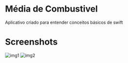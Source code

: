 # Média de Combustivel

Aplicativo criado para entender conceitos básicos de swift


# Screenshots

 ![img1](https://github.com/matheusamendola/Media-de-Combustivel/blob/master/Screenshots/01.png) ![img2](https://github.com/matheusamendola/Media-de-Combustivel/blob/master/Screenshots/02.png)
 
